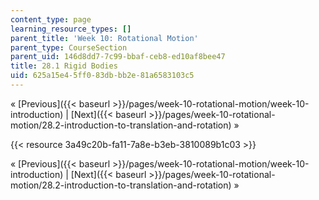 ```yaml
---
content_type: page
learning_resource_types: []
parent_title: 'Week 10: Rotational Motion'
parent_type: CourseSection
parent_uid: 146d8dd7-7c99-bbaf-ceb8-ed10af8bee47
title: 28.1 Rigid Bodies
uid: 625a15e4-5ff0-83db-bb2e-81a6583103c5
---
```


« [Previous]({{< baseurl >}}/pages/week-10-rotational-motion/week-10-introduction) | [Next]({{< baseurl >}}/pages/week-10-rotational-motion/28.2-introduction-to-translation-and-rotation) »

{{< resource 3a49c20b-fa11-7a8e-b3eb-3810089b1c03 >}}

« [Previous]({{< baseurl >}}/pages/week-10-rotational-motion/week-10-introduction) | [Next]({{< baseurl >}}/pages/week-10-rotational-motion/28.2-introduction-to-translation-and-rotation) »